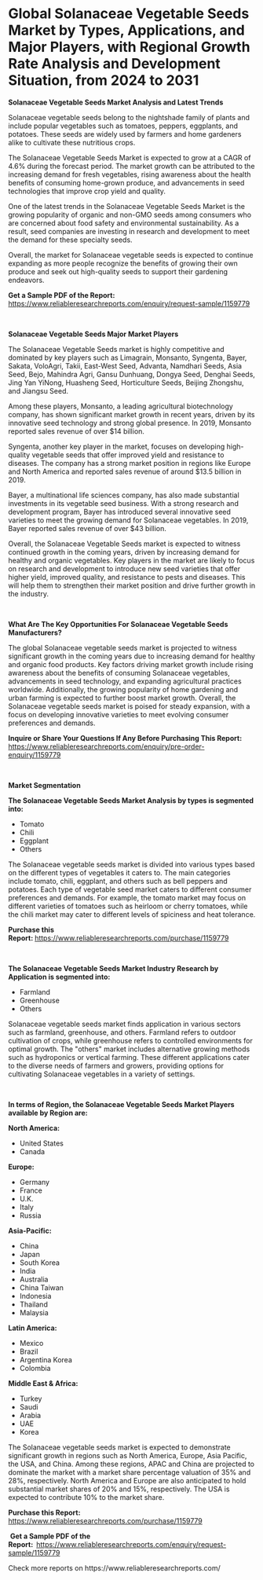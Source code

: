 <p><h1>Global Solanaceae Vegetable Seeds Market by Types, Applications, and Major Players, with Regional Growth Rate Analysis and Development Situation, from 2024 to 2031</h1></p><p><strong>Solanaceae Vegetable Seeds Market Analysis and Latest Trends</strong></p>
<p><p>Solanaceae vegetable seeds belong to the nightshade family of plants and include popular vegetables such as tomatoes, peppers, eggplants, and potatoes. These seeds are widely used by farmers and home gardeners alike to cultivate these nutritious crops.</p><p>The Solanaceae Vegetable Seeds Market is expected to grow at a CAGR of 4.6% during the forecast period. The market growth can be attributed to the increasing demand for fresh vegetables, rising awareness about the health benefits of consuming home-grown produce, and advancements in seed technologies that improve crop yield and quality.</p><p>One of the latest trends in the Solanaceae Vegetable Seeds Market is the growing popularity of organic and non-GMO seeds among consumers who are concerned about food safety and environmental sustainability. As a result, seed companies are investing in research and development to meet the demand for these specialty seeds.</p><p>Overall, the market for Solanaceae vegetable seeds is expected to continue expanding as more people recognize the benefits of growing their own produce and seek out high-quality seeds to support their gardening endeavors.</p></p>
<p><strong>Get a Sample PDF of the Report:&nbsp;</strong> <a href="https://www.reliableresearchreports.com/enquiry/request-sample/1159779">https://www.reliableresearchreports.com/enquiry/request-sample/1159779</a></p>
<p>&nbsp;</p>
<p><strong>Solanaceae Vegetable Seeds Major Market Players</strong></p>
<p><p>The Solanaceae Vegetable Seeds market is highly competitive and dominated by key players such as Limagrain, Monsanto, Syngenta, Bayer, Sakata, VoloAgri, Takii, East-West Seed, Advanta, Namdhari Seeds, Asia Seed, Bejo, Mahindra Agri, Gansu Dunhuang, Dongya Seed, Denghai Seeds, Jing Yan YiNong, Huasheng Seed, Horticulture Seeds, Beijing Zhongshu, and Jiangsu Seed.</p><p>Among these players, Monsanto, a leading agricultural biotechnology company, has shown significant market growth in recent years, driven by its innovative seed technology and strong global presence. In 2019, Monsanto reported sales revenue of over $14 billion.</p><p>Syngenta, another key player in the market, focuses on developing high-quality vegetable seeds that offer improved yield and resistance to diseases. The company has a strong market position in regions like Europe and North America and reported sales revenue of around $13.5 billion in 2019.</p><p>Bayer, a multinational life sciences company, has also made substantial investments in its vegetable seed business. With a strong research and development program, Bayer has introduced several innovative seed varieties to meet the growing demand for Solanaceae vegetables. In 2019, Bayer reported sales revenue of over $43 billion.</p><p>Overall, the Solanaceae Vegetable Seeds market is expected to witness continued growth in the coming years, driven by increasing demand for healthy and organic vegetables. Key players in the market are likely to focus on research and development to introduce new seed varieties that offer higher yield, improved quality, and resistance to pests and diseases. This will help them to strengthen their market position and drive further growth in the industry.</p></p>
<p>&nbsp;</p>
<p><strong>What Are The Key Opportunities For Solanaceae Vegetable Seeds Manufacturers?</strong></p>
<p><p>The global Solanaceae vegetable seeds market is projected to witness significant growth in the coming years due to increasing demand for healthy and organic food products. Key factors driving market growth include rising awareness about the benefits of consuming Solanaceae vegetables, advancements in seed technology, and expanding agricultural practices worldwide. Additionally, the growing popularity of home gardening and urban farming is expected to further boost market growth. Overall, the Solanaceae vegetable seeds market is poised for steady expansion, with a focus on developing innovative varieties to meet evolving consumer preferences and demands.</p></p>
<p><strong>Inquire or Share Your Questions If Any Before Purchasing This Report:</strong> <a href="https://www.reliableresearchreports.com/enquiry/pre-order-enquiry/1159779">https://www.reliableresearchreports.com/enquiry/pre-order-enquiry/1159779</a></p>
<p>&nbsp;</p>
<p><strong>Market Segmentation</strong></p>
<p><strong>The Solanaceae Vegetable Seeds Market Analysis by types is segmented into:</strong></p>
<p><ul><li>Tomato</li><li>Chili</li><li>Eggplant</li><li>Others</li></ul></p>
<p><p>The Solanaceae vegetable seeds market is divided into various types based on the different types of vegetables it caters to. The main categories include tomato, chili, eggplant, and others such as bell peppers and potatoes. Each type of vegetable seed market caters to different consumer preferences and demands. For example, the tomato market may focus on different varieties of tomatoes such as heirloom or cherry tomatoes, while the chili market may cater to different levels of spiciness and heat tolerance.</p></p>
<p><strong>Purchase this Report:&nbsp;</strong><a href="https://www.reliableresearchreports.com/purchase/1159779">https://www.reliableresearchreports.com/purchase/1159779</a></p>
<p>&nbsp;</p>
<p><strong>The Solanaceae Vegetable Seeds Market Industry Research by Application is segmented into:</strong></p>
<p><ul><li>Farmland</li><li>Greenhouse</li><li>Others</li></ul></p>
<p><p>Solanaceae vegetable seeds market finds application in various sectors such as farmland, greenhouse, and others. Farmland refers to outdoor cultivation of crops, while greenhouse refers to controlled environments for optimal growth. The "others" market includes alternative growing methods such as hydroponics or vertical farming. These different applications cater to the diverse needs of farmers and growers, providing options for cultivating Solanaceae vegetables in a variety of settings.</p></p>
<p>&nbsp;</p>
<p><strong>In terms of Region, the Solanaceae Vegetable Seeds Market Players available by Region are:</strong></p>
<p>
    <p> <strong> North America: </strong>
        <ul>
            <li>United States</li>
            <li>Canada</li>
        </ul>
        </p> 
    <p> <strong> Europe: </strong>
        <ul>
            <li>Germany</li>
            <li>France</li>
            <li>U.K.</li>
            <li>Italy</li>
            <li>Russia</li>
        </ul>
        </p> 
    <p> <strong> Asia-Pacific: </strong>
        <ul>
            <li>China</li>
            <li>Japan</li>
            <li>South Korea</li>
            <li>India</li>
            <li>Australia</li>
            <li>China Taiwan</li>
            <li>Indonesia</li>
            <li>Thailand</li>
            <li>Malaysia</li>
        </ul>
        </p> 
    <p> <strong> Latin America: </strong>
        <ul>
            <li>Mexico</li>
            <li>Brazil</li>
            <li>Argentina Korea</li>
            <li>Colombia</li>
        </ul>
        </p> 
    <p> <strong> Middle East & Africa: </strong>
        <ul>
            <li>Turkey</li>
            <li>Saudi</li>
            <li>Arabia</li>
            <li>UAE</li>
            <li>Korea</li>
        </ul>
    </p>
    </p>
<p><p>The Solanaceae vegetable seeds market is expected to demonstrate significant growth in regions such as North America, Europe, Asia Pacific, the USA, and China. Among these regions, APAC and China are projected to dominate the market with a market share percentage valuation of 35% and 28%, respectively. North America and Europe are also anticipated to hold substantial market shares of 20% and 15%, respectively. The USA is expected to contribute 10% to the market share.</p></p>
<p><strong>Purchase this Report: </strong><a href="https://www.reliableresearchreports.com/purchase/1159779">https://www.reliableresearchreports.com/purchase/1159779</a></p>
<p>&nbsp;<strong>Get a Sample PDF of the Report:&nbsp;&nbsp;</strong><a href="https://www.reliableresearchreports.com/enquiry/request-sample/1159779">https://www.reliableresearchreports.com/enquiry/request-sample/1159779</a></p>
<p><strong></strong></p>
<p>Check more reports on https://www.reliableresearchreports.com/</p>